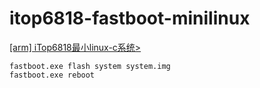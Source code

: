 # itop6818-fastboot-minilinux

<a href="https://brightereyer2.github.io/2020/02/12//articles/2020/02/12/1581505786000.html/" target="_blank">[arm] iTop6818最小linux-c系统></a>

```
fastboot.exe flash system system.img
fastboot.exe reboot
```
